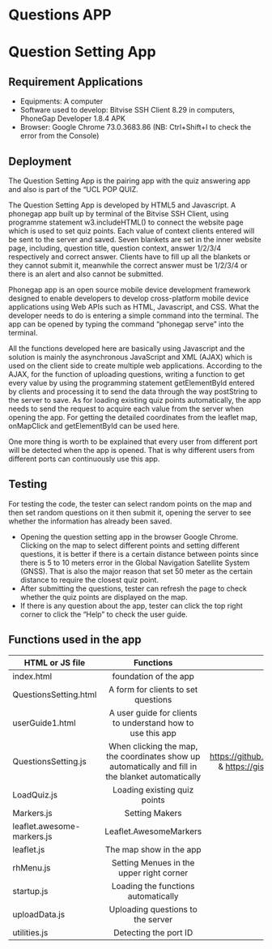 # Questions APP
# Question Setting App


## Requirement Applications
- Equipments: A computer
- Software used to develop: Bitvise SSH Client 8.29 in computers, PhoneGap Developer 1.8.4 APK
- Browser: Google Chrome 73.0.3683.86 (NB: Ctrl+Shift+I to check the error from the Console)

## Deployment
The Question Setting App is the pairing app with the quiz answering app and also is part of the “UCL POP QUIZ. 

The Question Setting App is developed by HTML5 and Javascript. A phonegap app built up by terminal of the Bitvise SSH Client, using programme statement w3.includeHTML() to connect the website page which is used to set quiz points. Each value of context clients entered will be sent to the server and saved. Seven blankets are set in the inner website page, including, question title, question context, answer 1/2/3/4 respectively and correct answer. Clients have to fill up all the blankets or they cannot submit it, meanwhile the correct answer must be 1/2/3/4 or there is an alert and also cannot be submitted. 

Phonegap app is an open source mobile device development framework designed to enable developers to develop cross-platform mobile device applications using Web APIs such as HTML, Javascript, and CSS. What the developer needs to do is entering a simple command into the terminal. The app can be opened by typing the command “phonegap serve” into the terminal. 

All the functions developed here are basically using Javascript and the solution is mainly the asynchronous JavaScript and XML (AJAX) which is used on the client side to create multiple web applications. According to the AJAX, for the function of uploading questions, writing a function to get every value by using the programming statement getElementById entered by clients and processing it to send the data through the way postString to the server to save. As for loading existing quiz points automatically, the app needs to send the request to acquire each value from the server when opening the app. For getting the detailed coordinates from the leaflet map, onMapClick and getElementById can be used here. 

One more thing is worth to be explained that every user from different port will be detected when the app is opened. That is why different users from different ports can continuously use this app.

## Testing
For testing the code, the tester can select random points on the map and then set random questions on it then submit it, opening the server to see whether the information has already been saved. 
- Opening the question setting app in the browser Google Chrome. Clicking on the map to select different points and setting different questions, it is better if there is a certain distance between points since there is 5 to 10 meters error in the Global Navigation Satellite System (GNSS). That is also the major reason that set 50 meter as the certain distance to require the closest quiz point. 
- After submitting the questions, tester can refresh the page to check whether the quiz points are displayed on the map.
- If there is any question about the app, tester can click the top right corner to click the “Help” to check the user guide. 


## Functions used in the app 
HTML or JS file       | Functions                       | Reference    | 
--------------------- | :--------------------------------------: | :-----------: |
|index.html |foundation of the app| modify from the phonegap|
|QuestionsSetting.html|A form for clients to set questions|Week 5 Practical, author: Dr. Claire Ellul|
userGuide1.html       | A user guide for clients to understand how to use this app  | develped by myself|
|QuestionsSetting.js|When clicking the map, the coordinates show up automatically and fill in the blanket automatically|adapted from https://github.com/pkkj/SkyExplorer1/blob/master/t100_ts/TS/Common/MapUtils.ts & https://gis.stackexchange.com/questions/88273/triggering-click-event-on-leaflet-map |
LoadQuiz.js           | Loading existing quiz points| Week 6 Practical, author: Dr. Claire Ellul|
Markers.js            | Setting Makers                  |Week 3 Practical, author: Dr. Claire Ellul|
 leaflet.awesome-markers.js|Leaflet.AwesomeMarkers |http://leafletjs.com & https://github.com/lvoogdt |
 leaflet.js|The map show in the app|Week 2 Practical, author: Dr. Claire Ellul |
 rhMenu.js |Setting Menues in the upper right corner | Week 3 Practical, author: Dr. Claire Ellul|
 startup.js |Loading the functions automatically | Week 4 Practical, author: Dr. Claire Ellul|
 |uploadData.js|Uploading questions to the server| Week 5 Practical, author: Dr. Claire Ellul|
 utilities.js |Detecting the port ID | Week 5 Practical, author: Dr. Claire Ellul|
 
 
 
 
 
 
 
 
 
 
 
 
 
 
 
 
 
 
 
 
 
 
 
 
 
 
 
 
 
 
 
 
 
 
 
 
 
 
 
 
 
 
 
